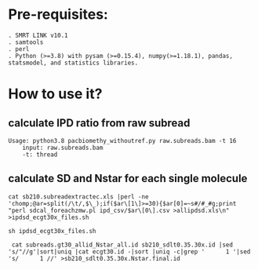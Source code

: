 # Pre-requisites:

	. SMRT LINK v10.1
	. samtools
	. perl
	. Python (>=3.8) with pysam (>=0.15.4), numpy(>=1.18.1), pandas, statsmodel, and statistics libraries.


# How to use it?
## calculate IPD ratio from raw subread
	Usage: python3.8 pacbiomethy_withoutref.py raw.subreads.bam -t 16
 		input: raw.subreads.bam
   		-t: thread

## calculate SD and Nstar for each single molecule
	cat sb210.subreadextractec.xls |perl -ne 'chomp;@ar=split(/\t/,$\_);if($ar\[1\]>=30){$ar[0]=~s#/#_#g;print "perl sdcal_foreachzmw.pl ipd_csv/$ar\[0\].csv >allipdsd.xls\n" >ipdsd_ecgt30x_files.sh

	sh ipdsd_ecgt30x_files.sh

	 cat subreads.gt30_allid_Nstar_all.id sb210_sdlt0.35.30x.id |sed 's/"//g'|sort|uniq |cat ecgt30.id -|sort |uniq -c|grep '      1 '|sed 's/      1 //' >sb210_sdlt0.35.30x.Nstar.final.id

	
